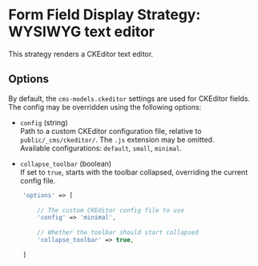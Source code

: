 # Form Field Display Strategy: WYSIWYG text editor
 
This strategy renders a CKEditor text editor.


## Options

By default, the `cms-models.ckeditor` settings are used for CKEditor fields.
The config may be overridden using the following options: 

- `config` (string)  
    Path to a custom CKEditor configuration file, relative to `public/_cms/ckeditor/`. The `.js` extension may be omitted.  
    Available configurations: `default`, `small`, `minimal`.

- `collapse_toolbar` (boolean)  
    If set to `true`, starts with the toolbar collapsed, overriding the current config file.

 
 
 ```php
     'options' => [
     
         // The custom CKEditor config file to use
         'config' => 'minimal',
         
         // Whether the toolbar should start collapsed
         'collapse_toolbar' => true,
         
     ]
 ```

